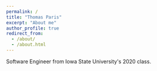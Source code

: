 ```yaml
---
permalink: /
title: "Thomas Paris"
excerpt: "About me"
author_profile: true
redirect_from: 
  - /about/
  - /about.html
---
```


Software Engineer from Iowa State University's 2020 class. 